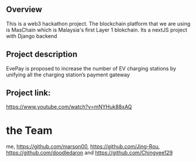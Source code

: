 ## Overview
This is a web3 hackathon project. The blockchain platform that we are using is MasChain which is Malaysia's first Layer 1 blokchain. Its a nextJS project with Django backend

## Project description 
EvePay is proposed to increase the number of EV charging stations by unifying all the charging station’s payment gateway 

## Project link:
https://www.youtube.com/watch?v=mNYHuk88xAQ

# the Team
me, https://github.com/marson00, https://github.com/Jing-Rou, https://github.com/doodledaron and https://github.com/Chingyee129
